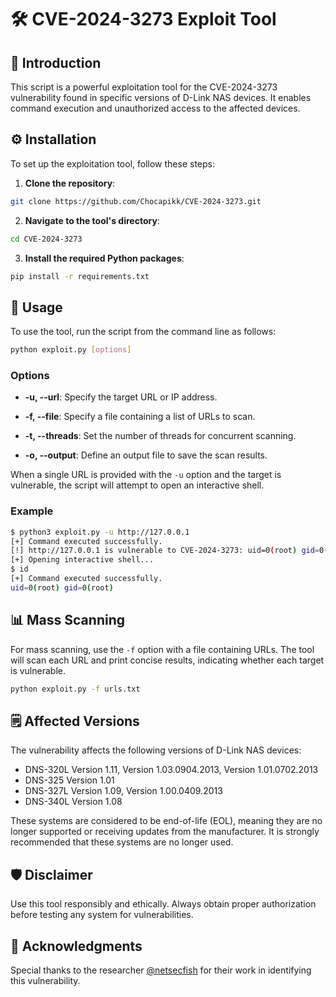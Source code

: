 # 🛠️ CVE-2024-3273 Exploit Tool

## 🌟 Introduction

This script is a powerful exploitation tool for the CVE-2024-3273 vulnerability found in specific versions of D-Link NAS devices. It enables command execution and unauthorized access to the affected devices.

## ⚙️ Installation

To set up the exploitation tool, follow these steps:

1. **Clone the repository**:

```bash
git clone https://github.com/Chocapikk/CVE-2024-3273.git
```

2. **Navigate to the tool's directory**:

```bash
cd CVE-2024-3273
```

3. **Install the required Python packages**:

```bash
pip install -r requirements.txt
```

## 🚀 Usage

To use the tool, run the script from the command line as follows:

```bash
python exploit.py [options]
```

### Options

- **-u, --url**:
  Specify the target URL or IP address.

- **-f, --file**:
  Specify a file containing a list of URLs to scan.

- **-t, --threads**:
  Set the number of threads for concurrent scanning.

- **-o, --output**:
  Define an output file to save the scan results.

When a single URL is provided with the `-u` option and the target is vulnerable, the script will attempt to open an interactive shell.

### Example

```bash
$ python3 exploit.py -u http://127.0.0.1
[+] Command executed successfully.
[!] http://127.0.0.1 is vulnerable to CVE-2024-3273: uid=0(root) gid=0(root)
[+] Opening interactive shell...
$ id
[+] Command executed successfully.
uid=0(root) gid=0(root)
```

## 📊 Mass Scanning

For mass scanning, use the `-f` option with a file containing URLs. The tool will scan each URL and print concise results, indicating whether each target is vulnerable.

```bash
python exploit.py -f urls.txt
```

## 🗒️ Affected Versions

The vulnerability affects the following versions of D-Link NAS devices:

- DNS-320L Version 1.11, Version 1.03.0904.2013, Version 1.01.0702.2013
- DNS-325 Version 1.01
- DNS-327L Version 1.09, Version 1.00.0409.2013
- DNS-340L Version 1.08

These systems are considered to be end-of-life (EOL), meaning they are no longer supported or receiving updates from the manufacturer. It is strongly recommended that these systems are no longer used.

## 🛡️ Disclaimer

Use this tool responsibly and ethically. Always obtain proper authorization before testing any system for vulnerabilities.

## 👏 Acknowledgments

Special thanks to the researcher [@netsecfish](https://github.com/netsecfish) for their work in identifying this vulnerability.
